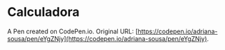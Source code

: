 # Calculadora

A Pen created on CodePen.io. Original URL: [https://codepen.io/adriana-sousa/pen/eYgZNjy](https://codepen.io/adriana-sousa/pen/eYgZNjy).


